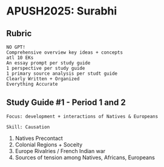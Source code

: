 # APUSH2025: Surabhi

## Rubric

```
NO GPT!
Comprehensive overview key ideas + concepts
atl 10 EKs
An essay prompt per study guide
1 perspective per study guide
1 primary source analysis per studt guide
Clearly Written + Organized
Everything Accurate
```

## Study Guide #1 - Period 1 and 2

```
Focus: development + interactions of Natives & Europeans

Skill: Causation
```

1. Natives Precontact
2. Colonial Regions + Soceity
3. Europe Rivalries / French Indian war
4. Sources of tension among Natives, Africans, Europeans
